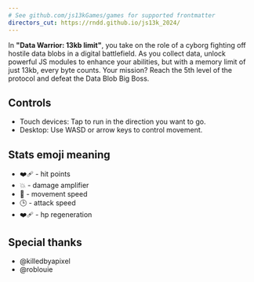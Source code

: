 ```yaml
---
# See github.com/js13kGames/games for supported frontmatter
directors_cut: https://rndd.github.io/js13k_2024/
---
```

In **"Data Warrior: 13kb limit"**, you take on the role of a cyborg fighting off hostile data blobs in a digital battlefield. As you collect data, unlock powerful JS modules to enhance your abilities, but with a memory limit of just 13kb, every byte counts. 
Your mission? Reach the 5th level of the protocol and defeat the Data Blob Big Boss.

## Controls
* Touch devices: Tap to run in the direction you want to go.
* Desktop: Use WASD or arrow keys to control movement.

## Stats emoji meaning
* ❤️‍🩹 - hit points
* 💥 - damage amplifier
* 🏃 - movement speed
* 🕒 - attack speed
* ❤️‍🩹 - hp regeneration

## Special thanks
* @killedbyapixel
* @roblouie
